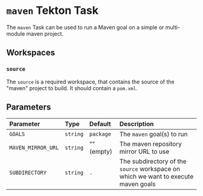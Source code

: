 # `maven` Tekton Task

The `maven` Task can be used to run a Maven goal on a simple or multi-module maven project.

## Workspaces

### `source`

The `source` is a required workspace, that contains the source of the "maven" project to build. It should contain a `pom.xml`.

## Parameters

| Parameter          | Type     | Default    | Description                                                                        |
|:-------------------|:---------|:-----------|:-----------------------------------------------------------------------------------|
| `GOALS`            | `string` | `package`  | The `maven` goal(s) to run                                                         |
| `MAVEN_MIRROR_URL` | `string` | "" (empty) | The maven repository mirror URL to use                                             |
| `SUBDIRECTORY`     | `string` | `.`        | The subdirectory of the `source` workspace on which we want to execute maven goals |

